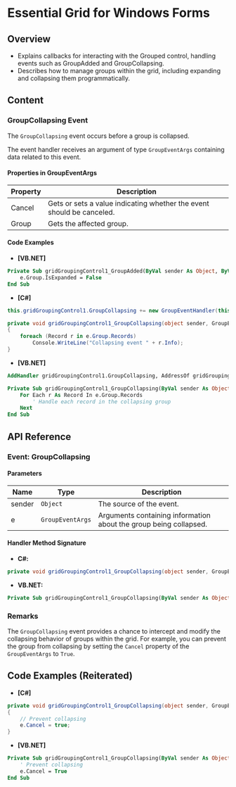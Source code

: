 <!--
source: image
domain: syncfusion-sdk
task: pdf-ocr-to-markdown
language: en
source_filename: page_1028.jpeg
document_name: grid
page_number: 1028
page_id: grid#page_1028
product: Syncfusion Winforms
version: 11.4.0.26
timestamp: 2025-08-09T05:24:13Z
fidelity: lossless
-->

# Essential Grid for Windows Forms

## Overview
- Explains callbacks for interacting with the Grouped control, handling events such as GroupAdded and GroupCollapsing.
- Describes how to manage groups within the grid, including expanding and collapsing them programmatically.

## Content

### GroupCollapsing Event

The `GroupCollapsing` event occurs before a group is collapsed.

The event handler receives an argument of type `GroupEventArgs` containing data related to this event.

#### Properties in GroupEventArgs

| Property  | Description                                                                 |
|-----------|-----------------------------------------------------------------------------|
| Cancel    | Gets or sets a value indicating whether the event should be canceled.      |
| Group     | Gets the affected group.                                                    |

#### Code Examples

- **[VB.NET]**
```vb
Private Sub gridGroupingControl1_GroupAdded(ByVal sender As Object, ByVal e As GroupEventArgs)
    e.Group.IsExpanded = False
End Sub
```

- **[C#]**
```csharp
this.gridGroupingControl1.GroupCollapsing += new GroupEventHandler(this.gridGroupingControl1_GroupCollapsing);

private void gridGroupingControl1_GroupCollapsing(object sender, GroupEventArgs e)
{
    foreach (Record r in e.Group.Records)
        Console.WriteLine("Collapsing event " + r.Info);
}
```

- **[VB.NET]**
```vb
AddHandler gridGroupingControl1.GroupCollapsing, AddressOf gridGroupingControl1_GroupCollapsing

Private Sub gridGroupingControl1_GroupCollapsing(ByVal sender As Object, ByVal e As GroupEventArgs)
    For Each r As Record In e.Group.Records
        ' Handle each record in the collapsing group
    Next
End Sub
```

## API Reference

### Event: GroupCollapsing

#### Parameters

| Name    | Type               | Description                                                                 |
|---------|--------------------|-----------------------------------------------------------------------------|
| sender  | `Object`           | The source of the event.                                                     |
| e       | `GroupEventArgs`   | Arguments containing information about the group being collapsed.          |

#### Handler Method Signature

- **C#:**
```csharp
private void gridGroupingControl1_GroupCollapsing(object sender, GroupEventArgs e)
```

- **VB.NET:**
```vb
Private Sub gridGroupingControl1_GroupCollapsing(ByVal sender As Object, ByVal e As GroupEventArgs)
```

### Remarks

The `GroupCollapsing` event provides a chance to intercept and modify the collapsing behavior of groups within the grid. For example, you can prevent the group from collapsing by setting the `Cancel` property of the `GroupEventArgs` to `True`.

## Code Examples (Reiterated)

- **[C#]**
```csharp
private void gridGroupingControl1_GroupCollapsing(object sender, GroupEventArgs e)
{
    // Prevent collapsing
    e.Cancel = true;
}
```

- **[VB.NET]**
```vb
Private Sub gridGroupingControl1_GroupCollapsing(ByVal sender As Object, ByVal e As GroupEventArgs)
    ' Prevent collapsing
    e.Cancel = True
End Sub
```

<!-- tags: [syncfusion, winforms, grid, groupcollapsing, eventhandler, groupadded, groupargs] keywords: [essential grid, windows forms, grouped control, group collapsing, event, group event args, vb.net, c#, example, cancel, group, records] -->